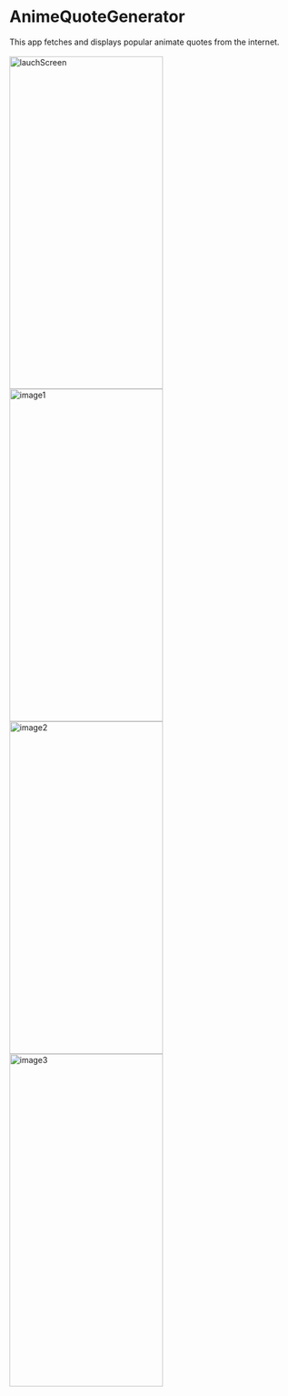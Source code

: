 # AnimeQuoteGenerator
This app fetches and displays popular animate quotes from the internet.
<br><br>
<img src="https://user-images.githubusercontent.com/60410024/236642549-9bc0f263-b43c-4eb8-84b5-3c2b3cdd78af.png" alt="lauchScreen"
   width="270" height="585">
<img src="https://user-images.githubusercontent.com/60410024/236642597-a2af81b1-3cf6-4079-8032-bd06565f8cbe.png" alt="image1"
   width="270" height="585">
<img src="https://user-images.githubusercontent.com/60410024/236642700-9976cc79-9b8f-4ff3-a00a-6498b0620fef.png" alt="image2"
   width="270" height="585">   
<img src="https://user-images.githubusercontent.com/60410024/236642706-b577047d-03a5-4ae0-907d-f4983a76b26c.png" alt="image3"
   width="270" height="585">
